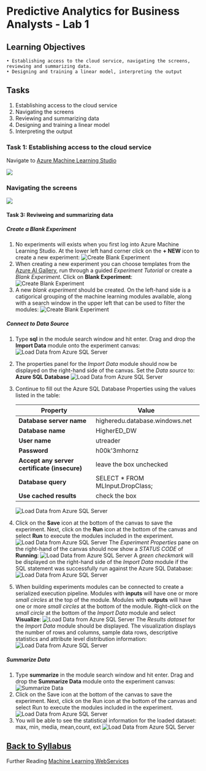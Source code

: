# Predictive Analytics for Business Analysts - Lab 1

## Learning Objectives

	• Establishing access to the cloud service, navigating the screens, reviewing and summarizing data. 
	• Designing and training a linear model, interpreting the output 
	
## Tasks
1. Establishing access to the cloud service	
1. Navigating the screens
1. Reviewing and summarizing data
1. Designing and training a linear model
1. Interpreting the output 

### Task 1: Establishing access to the cloud service

Navigate to [Azure Machine Learning Studio](https://studio.azureml.net/)

![](media/Login.png)	

### Navigating the screens
![](media/Lab1-1.png)

#### Task 3: Reviweing and summarizing data
 
 ##### Create a Blank Experiment

1. No experiments will exists when you first log into Azure Machine Learning Studio.  At the lower left hand corner click on the **+ NEW** icon to create a new experiment:
![Create Blank Experiment](media/image004.png)
1. When creating a new experiment you can choose templates from the [Azure AI Gallery](https://gallery.azure.ai/), run through a guided *Experiment Tutorial* or create a *Blank Experiment*.  Click on **Blank Experiment**:
![Create Blank Experiment](media/image005.png)
1. A new *blank experiment* should be created.  On the left-hand side is a catigorical grouping of the machine learning modules available, along with a search window in the upper left that can be used to filter the modules:
![Create Blank Experiment](media/image006.png)

##### Connect to Data Source

1. Type **sql** in the module search window and hit enter.  Drag and drop the **Import Data** module onto the experiment canvas:
![Load Data from Azure SQL Server](media/image007.png)
1. The properties panel for the *Import Data* module should now be displayed on the right-hand side of the canvas.  Set the *Data source* to: **Azure SQL Database**
![Load Data from Azure SQL Server](media/image008.png)
1. Continue to fill out the Azure SQL Database Properties using the values listed in the table:

    | Property | Value  |
    |------|------|
    |**Database server name**  | higheredu.database.windows.net|
    |**Database name**  | HigherED_DW|
    |**User name**  | utreader|
    |**Password**  | h00k'3mhornz|
    |**Accept any server certificate (insecure)**  | leave the box unchecked|
    |**Database query**  | SELECT * FROM MLInput.DropClass;|
    |**Use cached results**  | check the box|

    ![Load Data from Azure SQL Server](media/image009.png)

1. Click on the **Save** icon at the bottom of the canvas to save the experiment.  Next, click on the **Run** icon at the bottom of the canvas and select **Run** to execute the modules included in the experiment.  
![Load Data from Azure SQL Server](media/image010.png)
The *Experiment Properties* pane on the right-hand of the canvas should now show a *STATUS CODE* of **Running**:
![Load Data from Azure SQL Server](media/image011.png)
A *green checkmark* will be displayed on the right-hand side of the *Import Data* module if the SQL statement was successfully run against the Azure SQL Database:
![Load Data from Azure SQL Server](media/image012.png)
1. When building experiments modules can be connected to create a serialized execution pipeline.  Modules with **inputs** will have one or more *small circles* at the top of the module.  Modules with **outputs** will have one or more *small circles* at the bottom of the module.  Right-click on the *small circle* at the bottom of the *Import Data* module and select **Visualize**:
![Load Data from Azure SQL Server](media/image013.png)
The *Results dataset* for the *Import Data* module should be displayed.  The visualization displays the number of rows and columns, sample data rows, descriptive statistics and attribute level distribution information:
![Load Data from Azure SQL Server](media/image014.png)

##### Summarize Data

1. Type **summarize** in the module search window and hit enter.  Drag and drop the **Summarize Data** module onto the experiment canvas:
![Summarize Data](media/Lab1-summarize.png)
1. Click on the Save icon at the bottom of the canvas to save the experiment. Next, click on the Run icon at the bottom of the canvas and select Run to execute the modules included in the experiment.
![Load Data from Azure SQL Server](media/Lab1-summarize.png)
1. You will be able to see the statistical information for the loaded dataset:
       <br> max, min, media, mean,count, ext
![Load Data from Azure SQL Server](media/lab1-view-summarized.png)

	
## [Back to Syllabus](readme.md)


Further Reading
[Machine Learning WebServices](https://docs.microsoft.com/en-us/azure/machine-learning/studio/consume-web-services)
